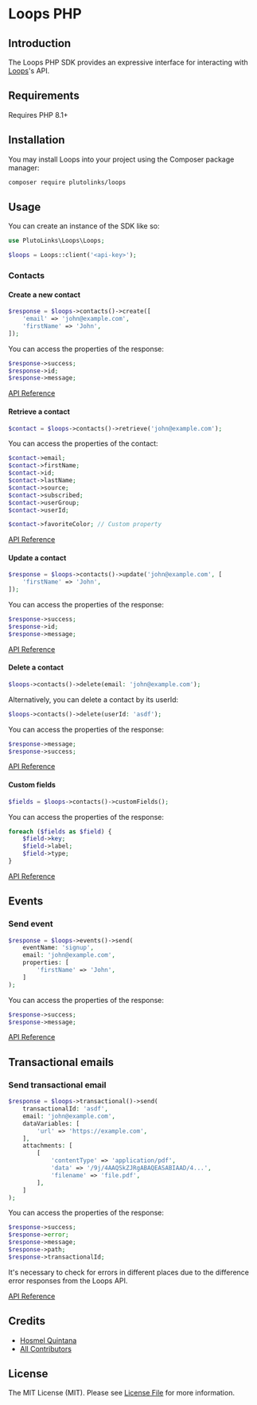 # Loops PHP

## Introduction

The Loops PHP SDK provides an expressive interface for interacting with [Loops](https://loops.so)'s API.

## Requirements

Requires PHP 8.1+

## Installation

You may install Loops into your project using the Composer package manager:

```sh
composer require plutolinks/loops
```

## Usage

You can create an instance of the SDK like so:

```php
use PlutoLinks\Loops\Loops;

$loops = Loops::client('<api-key>'); 
```

### Contacts

#### Create a new contact

```php
$response = $loops->contacts()->create([
    'email' => 'john@example.com',
    'firstName' => 'John',
]);
```

You can access the properties of the response:

```php
$response->success;
$response->id;
$response->message;
```

[API Reference](https://loops.so/docs/api-reference/create-contact)

#### Retrieve a contact

```php
$contact = $loops->contacts()->retrieve('john@example.com');
```

You can access the properties of the contact:

```php
$contact->email;
$contact->firstName;
$contact->id;
$contact->lastName;
$contact->source;
$contact->subscribed;
$contact->userGroup;
$contact->userId;

$contact->favoriteColor; // Custom property
```

[API Reference](https://loops.so/docs/api-reference/find-contact)

#### Update a contact

```php
$response = $loops->contacts()->update('john@example.com', [
    'firstName' => 'John',
]);
```

You can access the properties of the response:

```php
$response->success;
$response->id;
$response->message;
```

[API Reference](https://loops.so/docs/api-reference/update-contact)

#### Delete a contact

```php
$loops->contacts()->delete(email: 'john@example.com');
```

Alternatively, you can delete a contact by its userId:

```php
$loops->contacts()->delete(userId: 'asdf');
```

You can access the properties of the response:

```php
$response->message;
$response->success;
```

[API Reference](https://loops.so/docs/api-reference/delete-contact)

#### Custom fields

```php
$fields = $loops->contacts()->customFields();
```

You can access the properties of the response:

```php
foreach ($fields as $field) {
    $field->key;
    $field->label;
    $field->type;
}
```

[API Reference](https://loops.so/docs/api-reference/list-custom-fields)

## Events

### Send event

```php
$response = $loops->events()->send(
    eventName: 'signup',
    email: 'john@example.com',
    properties: [
        'firstName' => 'John',
    ]
);
```

You can access the properties of the response:

```php
$response->success;
$response->message;
```

[API Reference](https://loops.so/docs/api-reference/send-event)

## Transactional emails

### Send transactional email

```php
$response = $loops->transactional()->send(
    transactionalId: 'asdf',
    email: 'john@example.com',
    dataVariables: [
        'url' => 'https://example.com',
    ],
    attachments: [
        [
            'contentType' => 'application/pdf', 
            'data' => '/9j/4AAQSkZJRgABAQEASABIAAD/4...', 
            'filename' => 'file.pdf', 
        ],
    ]
);
```

You can access the properties of the response:

```php
$response->success;
$response->error;
$response->message;
$response->path;
$response->transactionalId;
```

It's necessary to check for errors in different places due to the difference error responses from the Loops API.

[API Reference](https://loops.so/docs/api-reference/send-transactional-email)

## Credits

- [Hosmel Quintana](https://github.com/hosmelq)
- [All Contributors](../../contributors)

## License

The MIT License (MIT). Please see [License File](LICENSE) for more information.

